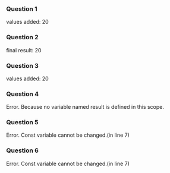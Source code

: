 
### Question 1
values added: 20
### Question 2
final result: 20
### Question 3
values added: 20
### Question 4
Error. Because no variable named result is defined in this scope.
### Question 5
Error. Const variable cannot be changed.(in line 7)
### Question 6
Error. Const variable cannot be changed.(in line 7)

